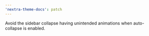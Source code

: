 ```yaml
---
'nextra-theme-docs': patch
---
```


Avoid the sidebar collapse having unintended animations when auto-collapse is enabled.
